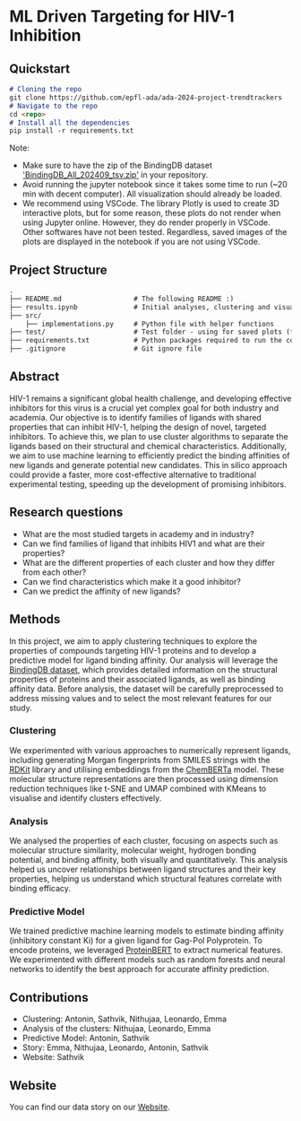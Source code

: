 # ML Driven Targeting for HIV-1 Inhibition

## Quickstart

```markdown
# Cloning the repo
git clone https://github.com/epfl-ada/ada-2024-project-trendtrackers
# Navigate to the repo
cd <repo>
# Install all the dependencies
pip install -r requirements.txt
```

Note:
- Make sure to have the zip of the BindingDB dataset ['BindingDB_All_202409_tsv.zip'](https://www.bindingdb.org/rwd/bind/chemsearch/marvin/SDFdownload.jsp?download_file=/bind/downloads/BindingDB_All_202409_tsv.zip) in your repository.
- Avoid running the jupyter notebook since it takes some time to run (~20 min with decent computer). All visualization should already be loaded.
- We recommend using VSCode. The library Plotly is used to create 3D interactive plots, but for some reason, these plots do not render when using Jupyter online. However, they do render properly in VSCode. Other softwares have not been tested. Regardless, saved images of the plots are displayed in the notebook if you are not using VSCode.

## Project Structure

```markdown
.
├── README.md                  # The following README :)
├── results.ipynb              # Initial analyses, clustering and visualisations
├── src/
    ├── implementations.py     # Python file with helper functions
├── test/                      # Test folder - using for saved plots (for now)
├── requirements.txt           # Python packages required to run the code
├── .gitignore                 # Git ignore file
```

## Abstract

HIV-1 remains a significant global health challenge, and developing effective inhibitors for this virus is a crucial yet complex goal for both industry and academia. Our objective is to identify families of ligands with shared properties that can inhibit HIV-1, helping the design of novel, targeted inhibitors. To achieve this, we plan to use cluster algorithms to separate the ligands based on their structural and chemical characteristics. Additionally, we aim to use machine learning to efficiently predict the binding affinities of new ligands and generate potential new candidates. This in silico approach could provide a faster, more cost-effective alternative to traditional experimental testing, speeding up the development of promising inhibitors.

## Research questions

- What are the most studied targets in academy and in industry?
- Can we find families of ligand that inhibits HIV1 and what are their properties?
- What are the different properties of each cluster and how they differ from each other?
- Can we find characteristics which make it a good inhibitor?
- Can we predict the affinity of new ligands?

## Methods

In this project, we aim to apply clustering techniques to explore the properties of compounds targeting HIV-1 proteins and to develop a predictive model for ligand binding affinity. Our analysis will leverage the [BindingDB dataset](https://www.bindingdb.org/rwd/bind/chemsearch/marvin/SDFdownload.jsp?download_file=/bind/downloads/BindingDB_All_202411_tsv.zip), which provides detailed information on the structural properties of proteins and their associated ligands, as well as binding affinity data. Before analysis, the dataset will be carefully preprocessed to address missing values and to select the most relevant features for our study.

### Clustering

We experimented with various approaches to numerically represent ligands, including generating Morgan fingerprints from SMILES strings with the [RDKit](https://www.rdkit.org/) library and utilising embeddings from the [ChemBERTa](https://huggingface.co/seyonec/ChemBERTa-zinc-base-v1) model. These molecular structure representations are then processed using dimension reduction techniques like t-SNE and UMAP combined with KMeans to visualise and identify clusters effectively. 

### Analysis

We analysed the properties of each cluster, focusing on aspects such as molecular structure similarity, molecular weight, hydrogen bonding potential, and binding affinity, both visually and quantitatively. This analysis helped us uncover relationships between ligand structures and their key properties, helping us understand which structural features correlate with binding efficacy.

### Predictive Model

We trained predictive machine learning models to estimate binding affinity (inhibitory constant Ki) for a given ligand for Gag-Pol Polyprotein. To encode proteins, we leveraged [ProteinBERT](https://github.com/nadavbra/protein_bert) to extract numerical features. We experimented with different models such as random forests and neural networks to identify the best approach for accurate affinity prediction.

## Contributions

- Clustering: Antonin, Sathvik, Nithujaa, Leonardo, Emma
- Analysis of the clusters: Nithujaa, Leonardo, Emma
- Predictive Model: Antonin, Sathvik
- Story: Emma, Nithujaa, Leonardo, Antonin, Sathvik
- Website: Sathvik

## Website

You can find our data story on our [Website](https://trendtrackers.github.io/).

